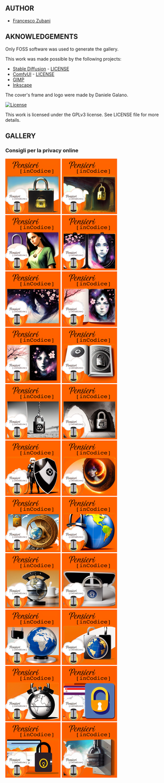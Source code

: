 ## AUTHOR

- [Francesco Zubani](https://www.linkedin.com/in/francesco-zubani-5957081a6/)

## AKNOWLEDGEMENTS

Only FOSS software was used to generate the gallery.

This work was made possible by the following projects:

- [Stable Diffusion](https://github.com/CompVis/stable-diffusion) - [LICENSE](https://github.com/CompVis/stable-diffusion/blob/main/LICENSE)
- [ComfyUI](https://github.com/comfyanonymous/ComfyUI) - [LICENSE](https://github.com/comfyanonymous/ComfyUI/blob/master/LICENSE)
- [GIMP](https://www.gimp.org/)
- [Inkscape](https://inkscape.org/)

The cover's frame and logo were made by Daniele Galano.

[![License](https://img.shields.io/badge/License-GPL%20v3-blue.svg)](http://www.gnu.org/licenses/gpl-3.0)

This work is licensed under the GPLv3 license.
See LICENSE file for more details.

## GALLERY

### Consigli per la privacy online

<div class="gallery">
  <a href="PIC3_01.png"><img class="thumbnail" src="./thumbs/PIC3_01.png" alt="PIC3_01"></a>
  <a href="PIC3_02.png"><img class="thumbnail" src="./thumbs/PIC3_02.png" alt="PIC3_02"></a>
  <a href="PIC3_03.png"><img class="thumbnail" src="./thumbs/PIC3_03.png" alt="PIC3_03"></a>
  <a href="PIC3_04.png"><img class="thumbnail" src="./thumbs/PIC3_04.png" alt="PIC3_04"></a>
  <a href="PIC3_05.png"><img class="thumbnail" src="./thumbs/PIC3_05.png" alt="PIC3_05"></a>
  <a href="PIC3_06.png"><img class="thumbnail" src="./thumbs/PIC3_06.png" alt="PIC3_06"></a>
  <a href="PIC3_07.png"><img class="thumbnail" src="./thumbs/PIC3_07.png" alt="PIC3_07"></a>
  <a href="PIC3_08.png"><img class="thumbnail" src="./thumbs/PIC3_08.png" alt="PIC3_08"></a>
  <a href="PIC3_09.png"><img class="thumbnail" src="./thumbs/PIC3_09.png" alt="PIC3_09"></a>
  <a href="PIC3_10.png"><img class="thumbnail" src="./thumbs/PIC3_10.png" alt="PIC3_10"></a>
  <a href="PIC3_11.png"><img class="thumbnail" src="./thumbs/PIC3_11.png" alt="PIC3_11"></a>
  <a href="PIC3_12.png"><img class="thumbnail" src="./thumbs/PIC3_12.png" alt="PIC3_12"></a>
  <a href="PIC3_13.png"><img class="thumbnail" src="./thumbs/PIC3_13.png" alt="PIC3_13"></a>
  <a href="PIC3_14.png"><img class="thumbnail" src="./thumbs/PIC3_14.png" alt="PIC3_14"></a>
  <a href="PIC3_15.png"><img class="thumbnail" src="./thumbs/PIC3_15.png" alt="PIC3_15"></a>
  <a href="PIC3_16.png"><img class="thumbnail" src="./thumbs/PIC3_16.png" alt="PIC3_16"></a>
  <a href="PIC3_17.png"><img class="thumbnail" src="./thumbs/PIC3_17.png" alt="PIC3_17"></a>
  <a href="PIC3_18.png"><img class="thumbnail" src="./thumbs/PIC3_18.png" alt="PIC3_18"></a>
  <a href="PIC3_19.png"><img class="thumbnail" src="./thumbs/PIC3_19.png" alt="PIC3_19"></a>
  <a href="PIC3_20.png"><img class="thumbnail" src="./thumbs/PIC3_20.png" alt="PIC3_20"></a>
  <a href="PIC3_21.png"><img class="thumbnail" src="./thumbs/PIC3_21.png" alt="PIC3_21"></a>
  <a href="PIC3_22.png"><img class="thumbnail" src="./thumbs/PIC3_22.png" alt="PIC3_22"></a>
</div>
</body>
</html>
